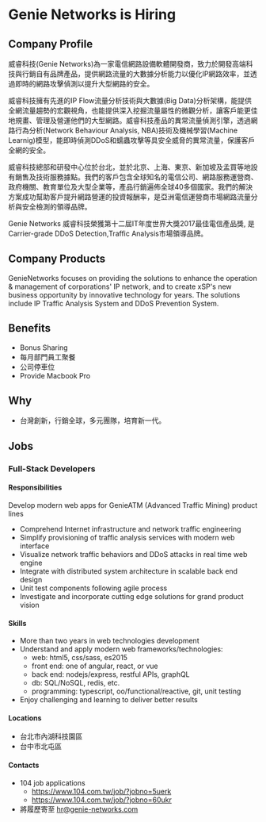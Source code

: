 # Genie Networks is Hiring

## Company Profile
威睿科技(Genie Networks)為一家電信網路設備軟體開發商，致力於開發高端科技與行銷自有品牌產品，提供網路流量的大數據分析能力以優化IP網路效率，並透過即時的網路攻擊偵測以提升大型網路的安全。 

威睿科技擁有先進的IP Flow流量分析技術與大數據(Big Data)分析架構，能提供全網流量趨勢的宏觀視角，也能提供深入挖掘流量屬性的微觀分析，讓客戶能更佳地規畫、管理及營運他們的大型網路。威睿科技產品的異常流量偵測引擎，透過網路行為分析(Network Behaviour Analysis, NBA)技術及機械學習(Machine Learnig)模型，能即時偵測DDoS和蠕蟲攻擊等具安全威脅的異常流量，保護客戶全網的安全。 

威睿科技總部和研發中心位於台北，並於北京、上海、東京、新加坡及孟買等地設有銷售及技術服務據點。我們的客戶包含全球知名的電信公司、網路服務運營商、政府機關、教育單位及大型企業等，產品行銷遍佈全球40多個國家。我們的解決方案成功幫助客戶提升網路營運的投資報酬率，是亞洲電信運營商市場網路流量分析與安全檢測的領導品牌。 

Genie Networks 威睿科技榮獲第十二屆IT年度世界大獎2017最佳電信產品獎, 是Carrier-grade DDoS Detection,Traffic Analysis市場領導品牌。

## Company Products
GenieNetworks focuses on providing the solutions to enhance the operation & management of corporations' IP network, and to create xSP's new business opportunity by innovative technology for years. The solutions include IP Traffic Analysis System and DDoS Prevention System.

## Benefits
* Bonus Sharing
* 每月部門員工聚餐
* 公司停車位
* Provide Macbook Pro

## Why
* 台灣創新，行銷全球，多元團隊，培育新一代。

## Jobs
### Full-Stack Developers
#### Responsibilities
Develop modern web apps for GenieATM (Advanced Traffic Mining) product lines 
* Comprehend Internet infrastructure and network traffic engineering 
* Simplify provisioning of traffic analysis services with modern web interface 
* Visualize network traffic behaviors and DDoS attacks in real time web engine 
* Integrate with distributed system architecture in scalable back end design 
* Unit test components following agile process 
* Investigate and incorporate cutting edge solutions for grand product vision

#### Skills
* More than two years in web technologies development 
* Understand and apply modern web frameworks/technologies: 
  * web: html5, css/sass, es2015 
  * front end: one of angular, react, or vue
  * back end: nodejs/express, restful APIs, graphQL 
  * db: SQL/NoSQL, redis, etc. 
  * programming: typescript, oo/functional/reactive, git, unit testing 
* Enjoy challenging and learning to deliver better results

#### Locations
* 台北市內湖科技園區
* 台中市北屯區

#### Contacts
* 104 job applications
  * https://www.104.com.tw/job/?jobno=5uerk
  * https://www.104.com.tw/job/?jobno=60ukr
* 將履歷寄至 hr@genie-networks.com